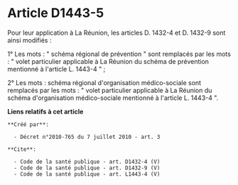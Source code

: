 # Article D1443-5

Pour leur application à La Réunion, les articles D. 1432-4 et D. 1432-9 sont ainsi modifiés : 

1° Les mots : " schéma régional de prévention " sont remplacés par les mots : " volet particulier applicable à La Réunion du
schéma de prévention mentionné à l'article L. 1443-4 " ; 

2° Les mots : schéma régional d'organisation médico-sociale sont remplacés par les mots : " volet particulier applicable à La
Réunion du schéma d'organisation médico-sociale mentionné à l'article L. 1443-4 ".

**Liens relatifs à cet article**

	**Créé par**:

	  - Décret n°2010-765 du 7 juillet 2010 - art. 3

	**Cite**:

	  - Code de la santé publique - art. D1432-4 (V)
	  - Code de la santé publique - art. D1432-9 (V)
	  - Code de la santé publique - art. L1443-4 (V)
